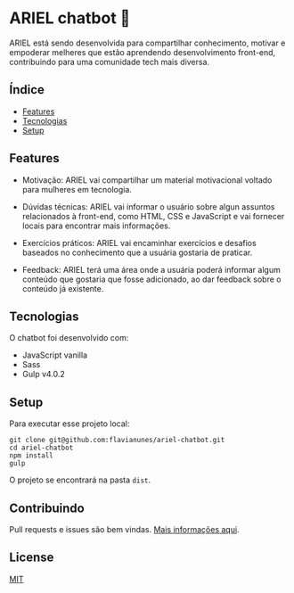 # ARIEL chatbot :robot:
ARIEL está sendo desenvolvida para compartilhar conhecimento, motivar e empoderar melheres que estão aprendendo desenvolvimento front-end, contribuindo para uma comunidade tech mais diversa.


## Índice
* [Features](#features)
* [Tecnologias](#tecnologias)
* [Setup](#setup)

## Features

* Motivação: ARIEL vai compartilhar um material motivacional voltado para mulheres em tecnologia.

* Dúvidas técnicas: ARIEL vai informar o usuário sobre algun assuntos relacionados à front-end, como HTML, CSS e JavaScript e vai fornecer locais para encontrar mais informações.

* Exercícios práticos: ARIEL vai encaminhar exercícios e desafios baseados no conhecimento que a usuária gostaria de praticar.

* Feedback: ARIEL terá uma área onde a usuária poderá informar algum conteúdo que gostaria que fosse adicionado, ao dar feedback sobre o conteúdo já existente.

## Tecnologias

O chatbot foi desenvolvido com:

* JavaScript vanilla
* Sass
* Gulp v4.0.2

## Setup

Para executar esse projeto local:
```
git clone git@github.com:flavianunes/ariel-chatbot.git
cd ariel-chatbot
npm install
gulp
```

O projeto se encontrará na pasta `dist`.

## Contribuindo

Pull requests e issues são bem vindas. [Mais informações aqui](/CONTRIBUTING.md).
## License
[MIT](https://choosealicense.com/licenses/mit/)
